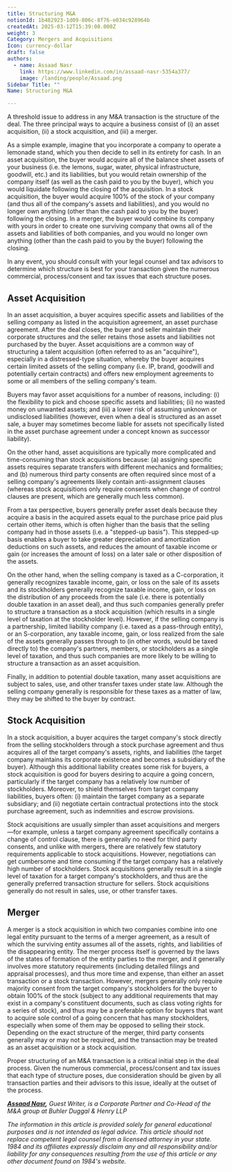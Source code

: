```yaml
---
title: Structuring M&A
notionId: 1b482923-1d09-806c-8f76-e034c928964b
createdAt: 2025-03-12T15:39:00.000Z
weight: 3
Category: Mergers and Acquisitions
Icon: currency-dollar
draft: false
authors:
  - name: Assaad Nasr
    link: https://www.linkedin.com/in/assaad-nasr-5354a377/
    image: /landing/people/Assaad.png
Sidebar Title: ""
Name: Structuring M&A

---
```



A threshold issue to address in any M&A transaction is the structure of the deal. The three principal ways to acquire a business consist of (i) an asset acquisition, (ii) a stock acquisition, and (iii) a merger.


As a simple example, imagine that you incorporate a company to operate a lemonade stand, which you then decide to sell in its entirety for cash. In an asset acquisition, the buyer would acquire all of the balance sheet assets of your business (i.e. the lemons, sugar, water, physical infrastructure, goodwill, etc.) and its liabilities, but you would retain ownership of the company itself (as well as the cash paid to you by the buyer), which you would liquidate following the closing of the acquisition. In a stock acquisition, the buyer would acquire 100% of the stock of your company (and thus all of the company's assets and liabilities), and you would no longer own anything (other than the cash paid to you by the buyer) following the closing. In a merger, the buyer would combine its company with yours in order to create one surviving company that owns all of the assets and liabilities of both companies, and you would no longer own anything (other than the cash paid to you by the buyer) following the closing.


In any event, you should consult with your legal counsel and tax advisors to determine which structure is best for your transaction given the numerous commercial, process/consent and tax issues that each structure poses.


## Asset Acquisition


In an asset acquisition, a buyer acquires specific assets and liabilities of the selling company as listed in the acquisition agreement, an asset purchase agreement. After the deal closes, the buyer and seller maintain their corporate structures and the seller retains those assets and liabilities not purchased by the buyer. Asset acquisitions are a common way of structuring a talent acquisition (often referred to as an "acquihire"), especially in a distressed-type situation, whereby the buyer acquires certain limited assets of the selling company (i.e. IP, brand, goodwill and potentially certain contracts) and offers new employment agreements to some or all members of the selling company's team.


Buyers may favor asset acquisitions for a number of reasons, including: (i) the flexibility to pick and choose specific assets and liabilities; (ii) no wasted money on unwanted assets; and (iii) a lower risk of assuming unknown or undisclosed liabilities (however, even when a deal is structured as an asset sale, a buyer may sometimes become liable for assets not specifically listed in the asset purchase agreement under a concept known as successor liability). 


On the other hand, asset acquisitions are typically more complicated and time-consuming than stock acquisitions because: (a) assigning specific assets requires separate transfers with different mechanics and formalities; and (b) numerous third party consents are often required since most of a selling company's agreements likely contain anti-assignment clauses (whereas stock acquisitions only require consents when change of control clauses are present, which are generally much less common). 


From a tax perspective, buyers generally prefer asset deals because they acquire a basis in the acquired assets equal to the purchase price paid plus certain other items, which is often higher than the basis that the selling company had in those assets (i.e. a "stepped-up basis"). This stepped-up basis enables a buyer to take greater depreciation and amortization deductions on such assets, and reduces the amount of taxable income or gain (or increases the amount of loss) on a later sale or other disposition of the assets. 


On the other hand, when the selling company is taxed as a C-corporation, it generally recognizes taxable income, gain, or loss on the sale of its assets and its stockholders generally recognize taxable income, gain, or loss on the distribution of any proceeds from the sale (i.e. there is potentially double taxation in an asset deal), and thus such companies generally prefer to structure a transaction as a stock acquisition (which results in a single level of taxation at the stockholder level). However, if the selling company is a partnership, limited liability company (i.e. taxed as a pass-through entity), or an S-corporation, any taxable income, gain, or loss realized from the sale of the assets generally passes through to (in other words, would be taxed directly to) the company's partners, members, or stockholders as a single level of taxation, and thus such companies are more likely to be willing to structure a transaction as an asset acquisition. 


Finally, in addition to potential double taxation, many asset acquisitions are subject to sales, use, and other transfer taxes under state law. Although the selling company generally is responsible for these taxes as a matter of law, they may be shifted to the buyer by contract.


## Stock Acquisition


In a stock acquisition, a buyer acquires the target company's stock directly from the selling stockholders through a stock purchase agreement and thus acquires all of the target company's assets, rights, and liabilities (the target company maintains its corporate existence and becomes a subsidiary of the buyer). Although this additional liability creates some risk for buyers, a stock acquisition is good for buyers desiring to acquire a going concern, particularly if the target company has a relatively low number of stockholders. Moreover, to shield themselves from target company liabilities, buyers often: (i) maintain the target company as a separate subsidiary; and (ii) negotiate certain contractual protections into the stock purchase agreement, such as indemnities and escrow provisions. 


Stock acquisitions are usually simpler than asset acquisitions and mergers—for example, unless a target company agreement specifically contains a change of control clause, there is generally no need for third party consents, and unlike with mergers, there are relatively few statutory requirements applicable to stock acquisitions. However, negotiations can get cumbersome and time consuming if the target company has a relatively high number of stockholders. Stock acquisitions generally result in a single level of taxation for a target company's stockholders, and thus are the generally preferred transaction structure for sellers. Stock acquisitions generally do not result in sales, use, or other transfer taxes.


## Merger


A merger is a stock acquisition in which two companies combine into one legal entity pursuant to the terms of a merger agreement, as a result of which the surviving entity assumes all of the assets, rights, and liabilities of the disappearing entity. The merger process itself is governed by the laws of the states of formation of the entity parties to the merger, and it generally involves more statutory requirements (including detailed filings and appraisal processes), and thus more time and expense, than either an asset transaction or a stock transaction. However, mergers generally only require majority consent from the target company's stockholders for the buyer to obtain 100% of the stock (subject to any additional requirements that may exist in a company's constituent documents, such as class voting rights for a series of stock), and thus may be a preferable option for buyers that want to acquire sole control of a going concern that has many stockholders, especially when some of them may be opposed to selling their stock. Depending on the exact structure of the merger, third party consents generally may or may not be required, and the transaction may be treated as an asset acquisition or a stock acquisition.


Proper structuring of an M&A transaction is a critical initial step in the deal process. Given the numerous commercial, process/consent and tax issues that each type of structure poses, due consideration should be given by all transaction parties and their advisors to this issue, ideally at the outset of the process.


[_**Assaad Nasr**_](https://www.linkedin.com/in/assaad-nasr-5354a377/)_**,**_ _Guest Writer,_ _is a Corporate Partner and Co-Head of the M&A group at Buhler Duggal & Henry LLP_ 


_The information in this article is provided solely for general educational purposes and is not intended as legal advice. This article should not replace competent legal counsel from a licensed attorney in your state. 1984 and its affiliates expressly disclaim any and all responsibility and/or liability for any consequences resulting from the use of this article or any other document found on 1984's website._

